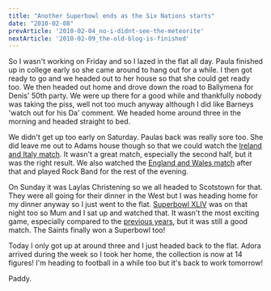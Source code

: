 ```yaml
---
title: "Another Superbowl ends as the Six Nations starts"
date: "2010-02-08"
prevArticle: '2010-02-04_no-i-didnt-see-the-meteorite'
nextArticle: '2010-02-09_the-old-blog-is-finished'
---
```

So I wasn't working on Friday and so I lazed in the flat all day. Paula finished up in college early so she came around to hang out for a while. I then got ready to go and we headed out to her house so that she could get ready too. We then headed out home and drove down the road to Ballymena for Denis' 50th party. We were up there for a good while and thankfully nobody was taking the piss, well not too much anyway although I did like Barneys 'watch out for his Da' comment. We headed home around three in the morning and headed straight to bed.

We didn't get up too early on Saturday. Paulas back was really sore too. She did leave me out to Adams house though so that we could watch the [Ireland and Italy match](http://www.rte.ie/sport/rugby/sixnations/2010/0206/ireland_italy1.html). It wasn't a great match, especially the second half, but it was the right result. We also watched the [England and Wales match](http://www.rte.ie/sport/rugby/sixnations/2010/0206/england_wales.html) after that and played Rock Band for the rest of the evening.

On Sunday it was Laylas Christening so we all headed to Scotstown for that. They were all going for their dinner in the West but I was heading home for my dinner anyway so I just went to the flat. [Superbowl XLIV](http://www.rte.ie/sport/other/2010/0208/neworleanssaints_indianapoliscolts.html) was on that night too so Mum and I sat up and watched that. It wasn't the most exciting game, especially compared to the [previous years](http://paddy1138.blogspot.com/2009/02/stock-takes-injuries-and-laughs.html), but it was still a good match. The Saints finally won a Superbowl too!

Today I only got up at around three and I just headed back to the flat. Adora arrived during the week so I took her home, the collection is now at 14 figures! I'm heading to football in a while too but it's back to work tomorrow!

Paddy.